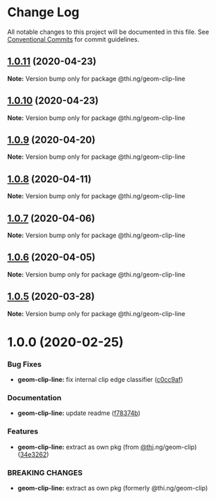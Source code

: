# Change Log

All notable changes to this project will be documented in this file.
See [Conventional Commits](https://conventionalcommits.org) for commit guidelines.

## [1.0.11](https://github.com/thi-ng/umbrella/compare/@thi.ng/geom-clip-line@1.0.10...@thi.ng/geom-clip-line@1.0.11) (2020-04-23)

**Note:** Version bump only for package @thi.ng/geom-clip-line





## [1.0.10](https://github.com/thi-ng/umbrella/compare/@thi.ng/geom-clip-line@1.0.9...@thi.ng/geom-clip-line@1.0.10) (2020-04-23)

**Note:** Version bump only for package @thi.ng/geom-clip-line





## [1.0.9](https://github.com/thi-ng/umbrella/compare/@thi.ng/geom-clip-line@1.0.8...@thi.ng/geom-clip-line@1.0.9) (2020-04-20)

**Note:** Version bump only for package @thi.ng/geom-clip-line





## [1.0.8](https://github.com/thi-ng/umbrella/compare/@thi.ng/geom-clip-line@1.0.7...@thi.ng/geom-clip-line@1.0.8) (2020-04-11)

**Note:** Version bump only for package @thi.ng/geom-clip-line





## [1.0.7](https://github.com/thi-ng/umbrella/compare/@thi.ng/geom-clip-line@1.0.6...@thi.ng/geom-clip-line@1.0.7) (2020-04-06)

**Note:** Version bump only for package @thi.ng/geom-clip-line





## [1.0.6](https://github.com/thi-ng/umbrella/compare/@thi.ng/geom-clip-line@1.0.5...@thi.ng/geom-clip-line@1.0.6) (2020-04-05)

**Note:** Version bump only for package @thi.ng/geom-clip-line





## [1.0.5](https://github.com/thi-ng/umbrella/compare/@thi.ng/geom-clip-line@1.0.4...@thi.ng/geom-clip-line@1.0.5) (2020-03-28)

**Note:** Version bump only for package @thi.ng/geom-clip-line





# 1.0.0 (2020-02-25)


### Bug Fixes

* **geom-clip-line:** fix internal clip edge classifier ([c0cc9af](https://github.com/thi-ng/umbrella/commit/c0cc9af93293b3e68e9d5724874039e16bd6835e))


### Documentation

* **geom-clip-line:** update readme ([f78374b](https://github.com/thi-ng/umbrella/commit/f78374bec7dfe6227faaf699ab51e9a129ade922))


### Features

* **geom-clip-line:** extract as own pkg (from [@thi](https://github.com/thi).ng/geom-clip) ([34e3262](https://github.com/thi-ng/umbrella/commit/34e3262f8784df44f4adb729110d37513fccdfb3))


### BREAKING CHANGES

* **geom-clip-line:** extract as own pkg (formerly @thi.ng/geom-clip)
